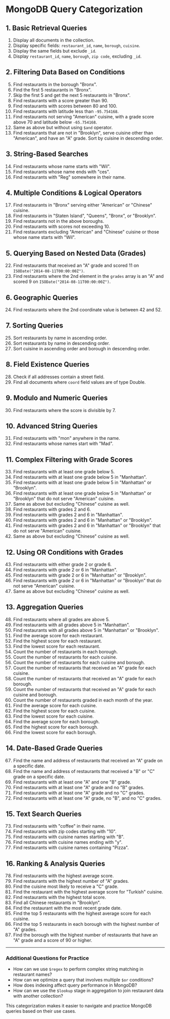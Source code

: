 # MongoDB Query Categorization

## 1. Basic Retrieval Queries
1. Display all documents in the collection.
2. Display specific fields: `restaurant_id`, `name`, `borough`, `cuisine`.
3. Display the same fields but exclude `_id`.
4. Display `restaurant_id`, `name`, `borough`, `zip code`, excluding `_id`.

## 2. Filtering Data Based on Conditions
5. Find restaurants in the borough "Bronx".
6. Find the first 5 restaurants in "Bronx".
7. Skip the first 5 and get the next 5 restaurants in "Bronx".
8. Find restaurants with a score greater than 90.
9. Find restaurants with scores between 80 and 100.
10. Find restaurants with latitude less than `-95.754168`.
11. Find restaurants not serving "American" cuisine, with a grade score above 70 and latitude below `-65.754168`.
12. Same as above but without using `$and` operator.
13. Find restaurants that are not in "Brooklyn", serve cuisine other than "American", and have an "A" grade. Sort by cuisine in descending order.

## 3. String-Based Searches
14. Find restaurants whose name starts with "Wil".
15. Find restaurants whose name ends with "ces".
16. Find restaurants with "Reg" somewhere in their name.

## 4. Multiple Conditions & Logical Operators
17. Find restaurants in "Bronx" serving either "American" or "Chinese" cuisine.
18. Find restaurants in "Staten Island", "Queens", "Bronx", or "Brooklyn".
19. Find restaurants not in the above boroughs.
20. Find restaurants with scores not exceeding 10.
21. Find restaurants excluding "American" and "Chinese" cuisine or those whose name starts with "Wil".

## 5. Querying Based on Nested Data (Grades)
22. Find restaurants that received an "A" grade and scored 11 on `ISODate("2014-08-11T00:00:00Z")`.
23. Find restaurants where the 2nd element in the `grades` array is an "A" and scored 9 on `ISODate("2014-08-11T00:00:00Z")`.

## 6. Geographic Queries
24. Find restaurants where the 2nd coordinate value is between 42 and 52.

## 7. Sorting Queries
25. Sort restaurants by name in ascending order.
26. Sort restaurants by name in descending order.
27. Sort cuisine in ascending order and borough in descending order.

## 8. Field Existence Queries
28. Check if all addresses contain a street field.
29. Find all documents where `coord` field values are of type Double.

## 9. Modulo and Numeric Queries
30. Find restaurants where the score is divisible by 7.

## 10. Advanced String Queries
31. Find restaurants with "mon" anywhere in the name.
32. Find restaurants whose names start with "Mad".

## 11. Complex Filtering with Grade Scores
33. Find restaurants with at least one grade below 5.
34. Find restaurants with at least one grade below 5 in "Manhattan".
35. Find restaurants with at least one grade below 5 in "Manhattan" or "Brooklyn".
36. Find restaurants with at least one grade below 5 in "Manhattan" or "Brooklyn" that do not serve "American" cuisine.
37. Same as above but excluding "Chinese" cuisine as well.
38. Find restaurants with grades 2 and 6.
39. Find restaurants with grades 2 and 6 in "Manhattan".
40. Find restaurants with grades 2 and 6 in "Manhattan" or "Brooklyn".
41. Find restaurants with grades 2 and 6 in "Manhattan" or "Brooklyn" that do not serve "American" cuisine.
42. Same as above but excluding "Chinese" cuisine as well.

## 12. Using OR Conditions with Grades
43. Find restaurants with either grade 2 or grade 6.
44. Find restaurants with grade 2 or 6 in "Manhattan".
45. Find restaurants with grade 2 or 6 in "Manhattan" or "Brooklyn".
46. Find restaurants with grade 2 or 6 in "Manhattan" or "Brooklyn" that do not serve "American" cuisine.
47. Same as above but excluding "Chinese" cuisine as well.

## 13. Aggregation Queries
48. Find restaurants where all grades are above 5.
49. Find restaurants with all grades above 5 in "Manhattan".
50. Find restaurants with all grades above 5 in "Manhattan" or "Brooklyn".
51. Find the average score for each restaurant.
52. Find the highest score for each restaurant.
53. Find the lowest score for each restaurant.
54. Count the number of restaurants in each borough.
55. Count the number of restaurants for each cuisine.
56. Count the number of restaurants for each cuisine and borough.
57. Count the number of restaurants that received an "A" grade for each cuisine.
58. Count the number of restaurants that received an "A" grade for each borough.
59. Count the number of restaurants that received an "A" grade for each cuisine and borough.
60. Count the number of restaurants graded in each month of the year.
61. Find the average score for each cuisine.
62. Find the highest score for each cuisine.
63. Find the lowest score for each cuisine.
64. Find the average score for each borough.
65. Find the highest score for each borough.
66. Find the lowest score for each borough.

## 14. Date-Based Grade Queries
67. Find the name and address of restaurants that received an "A" grade on a specific date.
68. Find the name and address of restaurants that received a "B" or "C" grade on a specific date.
69. Find restaurants with at least one "A" and one "B" grade.
70. Find restaurants with at least one "A" grade and no "B" grades.
71. Find restaurants with at least one "A" grade and no "C" grades.
72. Find restaurants with at least one "A" grade, no "B", and no "C" grades.

## 15. Text Search Queries
73. Find restaurants with "coffee" in their name.
74. Find restaurants with zip codes starting with "10".
75. Find restaurants with cuisine names starting with "B".
76. Find restaurants with cuisine names ending with "y".
77. Find restaurants with cuisine names containing "Pizza".

## 16. Ranking & Analysis Queries
78. Find restaurants with the highest average score.
79. Find restaurants with the highest number of "A" grades.
80. Find the cuisine most likely to receive a "C" grade.
81. Find the restaurant with the highest average score for "Turkish" cuisine.
82. Find restaurants with the highest total score.
83. Find all Chinese restaurants in "Brooklyn".
84. Find the restaurant with the most recent grade date.
85. Find the top 5 restaurants with the highest average score for each cuisine.
86. Find the top 5 restaurants in each borough with the highest number of "A" grades.
87. Find the borough with the highest number of restaurants that have an "A" grade and a score of 90 or higher.

---
### Additional Questions for Practice
- How can we use `$regex` to perform complex string matching in restaurant names?
- How can we optimize a query that involves multiple `$or` conditions?
- How does indexing affect query performance in MongoDB?
- How can we use the `$lookup` stage in aggregation to join restaurant data with another collection?

This categorization makes it easier to navigate and practice MongoDB queries based on their use cases.

